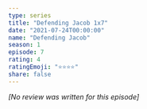 ```yaml
---
type: series
title: "Defending Jacob 1x7"
date: "2021-07-24T00:00:00"
name: "Defending Jacob"
season: 1
episode: 7
rating: 4
ratingEmoji: "⭐️⭐️⭐️⭐️"
share: false
---
```


_[No review was written for this episode]_
